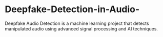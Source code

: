 # Deepfake-Detection-in-Audio-
Deepfake Audio Detection is a machine learning project that detects manipulated audio using advanced signal processing and AI techniques.
